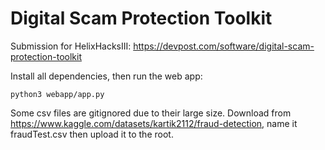 # Digital Scam Protection Toolkit

Submission for HelixHacksIII: https://devpost.com/software/digital-scam-protection-toolkit


Install all dependencies, then run the web app:

    python3 webapp/app.py

Some csv files are gitignored due to their large size. Download from https://www.kaggle.com/datasets/kartik2112/fraud-detection, name it fraudTest.csv then upload it to the root.
